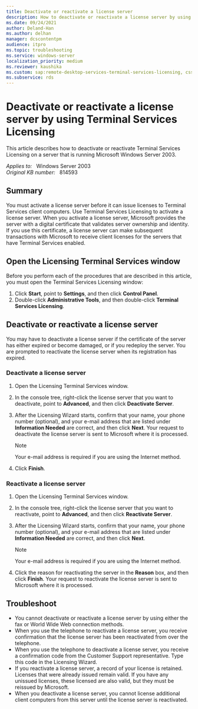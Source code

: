 ```yaml
---
title: Deactivate or reactivate a license server
description: How to deactivate or reactivate a license server by using Terminal Services Licensing
ms.date: 09/24/2021
author: Deland-Han
ms.author: delhan
manager: dcscontentpm
audience: itpro
ms.topic: troubleshooting
ms.service: windows-server
localization_priority: medium
ms.reviewer: kaushika
ms.custom: sap:remote-desktop-services-terminal-services-licensing, csstroubleshoot
ms.subservice: rds
---
```

# Deactivate or reactivate a license server by using Terminal Services Licensing

This article describes how to deactivate or reactivate Terminal Services Licensing on a server that is running Microsoft Windows Server 2003.

_Applies to:_ &nbsp; Windows Server 2003  
_Original KB number:_ &nbsp; 814593

## Summary

You must activate a license server before it can issue licenses to Terminal Services client computers. Use Terminal Services Licensing to activate a license server. When you activate a license server, Microsoft provides the server with a digital certificate that validates server ownership and identity. If you use this certificate, a license server can make subsequent transactions with Microsoft to receive client licenses for the servers that have Terminal Services enabled.

## Open the Licensing Terminal Services window

Before you perform each of the procedures that are described in this article, you must open the Terminal Services Licensing window:

1. Click **Start**, point to **Settings**, and then click **Control Panel**.
2. Double-click **Administrative Tools**, and then double-click **Terminal Services Licensing**.

## Deactivate or reactivate a license server

You may have to deactivate a license server if the certificate of the server has either expired or become damaged, or if you redeploy the server. You are prompted to reactivate the license server when its registration has expired.

### Deactivate a license server

1. Open the Licensing Terminal Services window.
2. In the console tree, right-click the license server that you want to deactivate, point to **Advanced**, and then click **Deactivate Server**.
3. After the Licensing Wizard starts, confirm that your name, your phone number (optional), and your e-mail address that are listed under **Information Needed** are correct, and then click **Next**. Your request to deactivate the license server is sent to Microsoft where it is processed.

    > [!NOTE]
    > Your e-mail address is required if you are using the Internet method.
4. Click **Finish**.

### Reactivate a license server

1. Open the Licensing Terminal Services window.
2. In the console tree, right-click the license server that you want to reactivate, point to **Advanced**, and then click **Reactivate Server**.
3. After the Licensing Wizard starts, confirm that your name, your phone number (optional), and your e-mail address that are listed under **Information Needed** are correct, and then click **Next**.

    > [!NOTE]
    > Your e-mail address is required if you are using the Internet method.
4. Click the reason for reactivating the server in the **Reason** box, and then click **Finish**. Your request to reactivate the license server is sent to Microsoft where it is processed.

## Troubleshoot

- You cannot deactivate or reactivate a license server by using either the fax or World Wide Web connection methods.
- When you use the telephone to reactivate a license server, you receive confirmation that the license server has been reactivated from over the telephone.
- When you use the telephone to deactivate a license server, you receive a confirmation code from the Customer Support representative. Type this code in the Licensing Wizard.
- If you reactivate a license server, a record of your license is retained. Licenses that were already issued remain valid. If you have any unissued licenses, these licensed are also valid, but they must be reissued by Microsoft.
- When you deactivate a license server, you cannot license additional client computers from this server until the license server is reactivated.

